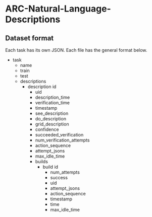# ARC-Natural-Language-Descriptions

## Dataset format

Each task has its own JSON. Each file has the general format below.

- task
    - name
    - train
    - test
    - descriptions
        - description id
            - uid
            - description_time
            - verification_time
            - timestamp
            - see_description
            - do_description
            - grid_description
            - confidence
            - succeeded_verification
            - num_verification_attempts
            - action_sequence
            - attempt_jsons
            - max_idle_time
            - builds
                - build id
                    - num_attempts
                    - success
                    - uid
                    - attempt_jsons
                    - action_sequence
                    - timestamp
                    - time
                    - max_idle_time
